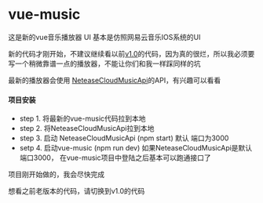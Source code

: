 # vue-music

这是新的vue音乐播放器 UI 基本是仿照网易云音乐IOS系统的UI

新的代码才刚开始，不建议继续看以前[v1.0](https://github.com/IFmiss/vue-music/tree/v1.0)的代码，因为真的很烂，所以我必须要写一个稍微靠谱一点的播放器，不能让你们和我一样踩同样的坑

最新的播放器会使用 [NeteaseCloudMusicApi](https://binaryify.github.io/NeteaseCloudMusicApi/#/)的API，有兴趣可以看看

#### 项目安装 
- step 1. 将最新的vue-music代码拉到本地
- step 2. 将NeteaseCloudMusicApi拉到本地
- step 3. 启动 NeteaseCloudMusicApi (npm start)  默认 端口为3000
- setp 4. 启动vue-music (npm run dev)  如果NeteaseCloudMusicApi是默认端口3000， 在vue-music项目中登陆之后基本可以跑通接口了


项目刚开始做的，我会尽快完成

想看之前老版本的代码，请切换到v1.0的代码
